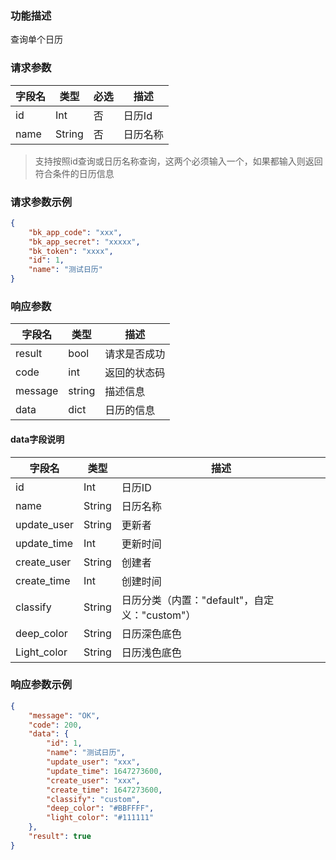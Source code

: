 ### 功能描述

查询单个日历


### 请求参数

| 字段名 | 类型   | 必选 | 描述     |
| ------ | ------ | ---- | -------- |
| id     | Int    | 否   | 日历Id   |
| name   | String | 否   | 日历名称 |

> 支持按照id查询或日历名称查询，这两个必须输入一个，如果都输入则返回符合条件的日历信息

### 请求参数示例

```json
{
    "bk_app_code": "xxx",
    "bk_app_secret": "xxxxx",
    "bk_token": "xxxx",
    "id": 1,
    "name": "测试日历"
}
```

### 响应参数

| 字段名  | 类型   | 描述         |
| ------- | ------ | ------------ |
| result  | bool   | 请求是否成功 |
| code    | int    | 返回的状态码 |
| message | string | 描述信息     |
| data    | dict   | 日历的信息   |

#### data字段说明

| 字段名      | 类型   | 描述                                          |
| ----------- | ------ | --------------------------------------------- |
| id          | Int    | 日历ID                                        |
| name        | String | 日历名称                                      |
| update_user | String | 更新者                                        |
| update_time | Int    | 更新时间                                      |
| create_user | String | 创建者                                        |
| create_time | Int    | 创建时间                                      |
| classify    | String | 日历分类（内置："default"，自定义："custom"） |
| deep_color  | String | 日历深色底色                                  |
| Light_color | String | 日历浅色底色                                  |

### 响应参数示例

```json
{
    "message": "OK",
    "code": 200,
    "data": {
        "id": 1,
        "name": "测试日历",
        "update_user": "xxx",
        "update_time": 1647273600,
        "create_user": "xxx",
        "create_time": 1647273600,
        "classify": "custom",
        "deep_color": "#BBFFFF",
        "light_color": "#111111"
    },
    "result": true
}
```